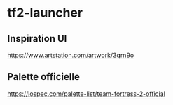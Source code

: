 # tf2-launcher

## Inspiration UI
https://www.artstation.com/artwork/3qrn9o

## Palette officielle
https://lospec.com/palette-list/team-fortress-2-official